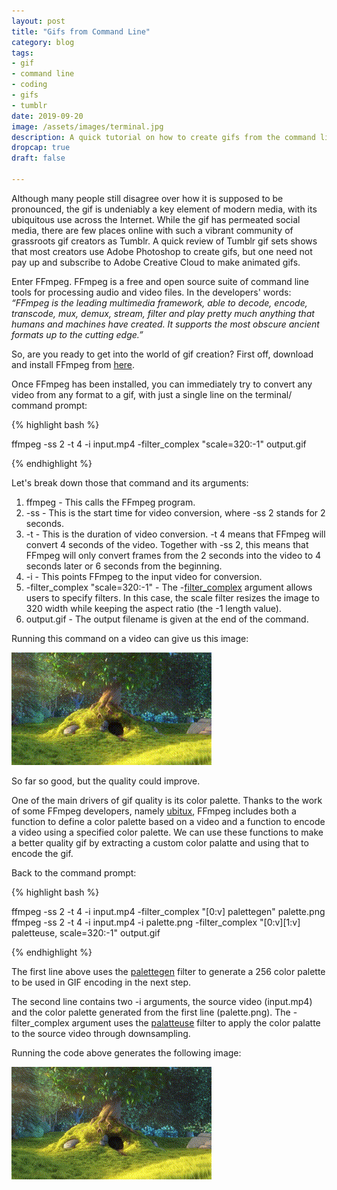 ```yaml
---
layout: post
title: "Gifs from Command Line"
category: blog
tags: 
- gif 
- command line 
- coding 
- gifs 
- tumblr
date: 2019-09-20
image: /assets/images/terminal.jpg
description: A quick tutorial on how to create gifs from the command line using FFmpeg.
dropcap: true
draft: false

---
```


Although many people still disagree over how it is supposed to be pronounced, the gif is undeniably a key element of modern media, with its ubiquitous use across the Internet. While the gif has permeated social media, there are few places online with such a vibrant community of grassroots gif creators as Tumblr. A quick review of Tumblr gif sets shows that most creators use Adobe Photoshop to create gifs, but one need not pay up and subscribe to Adobe Creative Cloud to make animated gifs.

Enter FFmpeg. FFmpeg is a free and open source suite of command line tools for processing audio and video files. In the developers' words: *“FFmpeg is the leading multimedia framework, able to decode, encode, transcode, mux, demux, stream, filter and play pretty much anything that humans and machines have created. It supports the most obscure ancient formats up to the cutting edge.”* 

So, are you ready to get into the world of gif creation? First off, download and install FFmpeg from [here](https://www.ffmpeg.org/download.html).

Once FFmpeg has been installed, you can immediately try to convert any video from any format to a gif, with just a single line on the terminal/ command prompt:

{% highlight bash %}

ffmpeg -ss 2 -t 4 -i input.mp4 -filter_complex "scale=320:-1" output.gif

{% endhighlight %}

Let's break down those that command and its arguments:

1. ffmpeg - This calls the FFmpeg program. 
2. -ss - This is the start time for video conversion, where -ss 2 stands for 2 seconds.
3. -t - This is the duration of video conversion. -t 4 means that FFmpeg will convert 4 seconds of the video. Together with -ss 2, this means that FFmpeg will only convert frames from the 2 seconds into the video to 4 seconds later or 6 seconds from the beginning.
4. -i - This points FFmpeg to the input video for conversion.
5. -filter_complex "scale=320:-1" - The -[filter_complex](https://ffmpeg.org/ffmpeg-filters.html) argument allows users to specify filters. In this case, the scale filter resizes the image to 320 width while keeping the aspect ratio (the -1 length value).
7. output.gif - The output filename is given at the end of the command.

Running this command on a video can give us this image:

![Output gif](/assets/images/gif1.gif)

So far so good, but the quality could improve. 

One of the main drivers of gif quality is its color palette. Thanks to the work of some FFmpeg  developers, namely [ubitux]( http://blog.pkh.me/p/21-high-quality-gif-with-ffmpeg.html ), FFmpeg includes both a function to define a color palette based on a video and a function to encode a video using a specified color palette. We can use these functions to make a better quality gif by extracting a custom color palatte and using that to encode the gif.

Back to the command prompt:

{% highlight bash %}

ffmpeg -ss 2 -t 4 -i input.mp4 -filter_complex "[0:v] palettegen" palette.png
ffmpeg -ss 2 -t 4 -i input.mp4 -i palette.png -filter_complex "[0:v][1:v] paletteuse, scale=320:-1" output.gif

{% endhighlight %}

The first line above uses the [palettegen](https://ffmpeg.org/ffmpeg-filters.html#palettegen-1) filter to generate a 256 color palette to be used in GIF encoding in the next step.

The second line contains two -i arguments, the source video (input.mp4) and the color palette generated from the first line (palette.png). The -filter_complex argument uses the [palatteuse](http://ffmpeg.org/ffmpeg-filters.html#paletteuse) filter to apply the color palatte to the source video through downsampling.

Running the code above generates the following image:

![Output gif](/assets/images/gif2.gif)